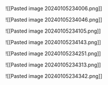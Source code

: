![[Pasted image 20240105234006.png]]

![[Pasted image 20240105234046.png]]

![[Pasted image 20240105234105.png]]

![[Pasted image 20240105234143.png]]

![[Pasted image 20240105234251.png]]

![[Pasted image 20240105234313.png]]

![[Pasted image 20240105234342.png]]